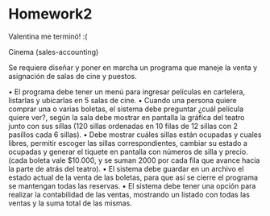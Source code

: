 # Homework2
Valentina me terminó! :(

Cinema (sales-accounting)

Se requiere diseñar y poner en marcha un programa que maneje la venta y asignación de
salas de cine y puestos.

• El programa debe tener un menú para ingresar películas en cartelera, listarlas y
ubicarlas en 5 salas de cine.
• Cuando una persona quiere comprar una o varias boletas, el sistema debe
preguntar ¿cuál película quiere ver?, según la sala debe mostrar en pantalla la
gráfica del teatro junto con sus sillas (120 sillas ordenadas en 10 filas de 12 sillas
con 2 pasillos cada 6 sillas).
• Debe mostrar cuáles sillas están ocupadas y cuales libres, permitir escoger las
sillas correspondientes, cambiar su estado a ocupadas y generar el tiquete en
pantalla con números de silla y precio. (cada boleta vale $10.000, y se suman 2000
por cada fila que avance hacia la parte de atrás del teatro).
• El sistema debe guardar en un archivo el estado actual de la venta de las boletas,
para que así se cierre el programa se mantengan todas las reservas.
• El sistema debe tener una opción para realizar la contabilidad de las ventas,
mostrando un listado con todas las ventas y la suma total de las mismas.

